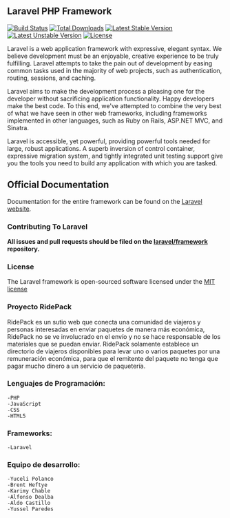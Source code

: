 ## Laravel PHP Framework

[![Build Status](https://travis-ci.org/laravel/framework.svg)](https://travis-ci.org/laravel/framework)
[![Total Downloads](https://poser.pugx.org/laravel/framework/downloads.svg)](https://packagist.org/packages/laravel/framework)
[![Latest Stable Version](https://poser.pugx.org/laravel/framework/v/stable.svg)](https://packagist.org/packages/laravel/framework)
[![Latest Unstable Version](https://poser.pugx.org/laravel/framework/v/unstable.svg)](https://packagist.org/packages/laravel/framework)
[![License](https://poser.pugx.org/laravel/framework/license.svg)](https://packagist.org/packages/laravel/framework)

Laravel is a web application framework with expressive, elegant syntax. We believe development must be an enjoyable, creative experience to be truly fulfilling. Laravel attempts to take the pain out of development by easing common tasks used in the majority of web projects, such as authentication, routing, sessions, and caching.

Laravel aims to make the development process a pleasing one for the developer without sacrificing application functionality. Happy developers make the best code. To this end, we've attempted to combine the very best of what we have seen in other web frameworks, including frameworks implemented in other languages, such as Ruby on Rails, ASP.NET MVC, and Sinatra.

Laravel is accessible, yet powerful, providing powerful tools needed for large, robust applications. A superb inversion of control container, expressive migration system, and tightly integrated unit testing support give you the tools you need to build any application with which you are tasked.

## Official Documentation

Documentation for the entire framework can be found on the [Laravel website](http://laravel.com/docs).

### Contributing To Laravel

**All issues and pull requests should be filed on the [laravel/framework](http://github.com/laravel/framework) repository.**

### License

The Laravel framework is open-sourced software licensed under the [MIT license](http://opensource.org/licenses/MIT)

### Proyecto RidePack

RidePack es un sutio web que conecta una comunidad de viajeros y personas interesadas en enviar paquetes de manera más económica, RidePack no se ve involucrado en el envío y no se hace responsable de los materiales que se puedan enviar. RidePack solamente establece un directorio de viajeros disponibles para levar uno o varios paquetes por una remuneración económica, para que el remitente del paquete no tenga que pagar mucho dinero a un servicio de paquetería.

### Lenguajes de Programación:
	-PHP
	-JavaScript
	-CSS
	-HTML5
	
### Frameworks:
	-Laravel

### Equipo de desarrollo:
	-Yuceli Polanco
	-Brent Heftye
	-Karimy Chable
	-Alfonso Dealba
	-Aldo Castillo
	-Yussel Paredes
